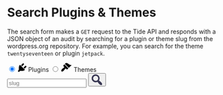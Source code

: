 # Search Plugins &amp; Themes

The search form makes a `GET` request to the Tide API and responds with a JSON object of an audit by searching for a plugin or theme slug from the wordpress.org repository. For example, you can search for the theme `twentyseventeen` or plugin `jetpack`.

<div class="api-check" data-api-check>
	<div class="api-check__form" data-api-check-form>
		<input type="radio" id="api-check__radio--plugins" name="api-check__radio" class="api-check__radio" value="plugin" checked>
		<label class="api-check__label" for="api-check__radio--plugins">
			<svg class="api-check__icon" width="20" height="20" xmlns="http://www.w3.org/2000/svg">
				<path d="M14 2.7L9.8 6.9 7.4 4.4 11.6.2c.4-.4 1.3-.2 2 .5.7.6.8 1.5.4 2zM3.6 5l1.2-1.5 11.7 11.7-1.6 1.1c-.9 1-3.4 1.5-5 1.5H5l-1.6 1.6a2 2 0 0 1-2.7 0 2 2 0 0 1 0-2.7L2.2 15v-5c0-1.5.5-4.2 1.4-5.1zm9.4 5l4.2-4c.5-.4 1.4-.3 2 .4.7.7 1 1.6.5 2l-4.3 4.3L13 10z"/>
			</svg>
			Plugins
		</label>
		<input type="radio" id="api-check__radio--themes" name="api-check__radio" value="theme" class="api-check__radio">
		<label class="api-check__label" for="api-check__radio--themes">
			<svg class="api-check__icon" width="25" height="21" xmlns="http://www.w3.org/2000/svg">
				<path d="M17.6 11.8L8.4 2.6l2-2c.6-.7 3-.6 4.5.4 1.6 1 1.9 1.7 3.8 2.8 1.5.8 3.2 1.6 5.8 1l-7 7zm-1 .9L7.5 3.5 5.1 5.8c-.5.5-.5 1.3 0 1.8L6.5 9c.5.5.5 1.4 0 1.9L3.6 13l-1.3 1c-1.7 2-3 4.4-1.8 5.7 1.3 1.3 3.7 0 5.5-1.8l1-1.3 2.3-2.9c.5-.5 1.3-.5 1.8 0l1.4 1.4c.5.5 1.3.5 1.8 0l2.4-2.3z" />
			</svg>
			Themes
		</label>
		<div class="api-check__textfield">
			<input type="text" class="api-check__searchfield" placeholder="slug" />
			<button class="api-check__button">
				<svg width="25" height="25" fill="none" xmlns="http://www.w3.org/2000/svg">
					<path d="M15.8 2.7c3.1 3.2 3.5 8 1.2 11.6l.6.5 1.4 1 1 .8a14.4 14.4 0 0 1 3 3c.5.6.8 1.2 1 1.7.3.6.4 1.2.4 1.7 0 .6-.3 1-.6 1.4a2 2 0 0 1-1.4.6c-.5 0-1.1 0-1.7-.3a11.9 11.9 0 0 1-4.7-4l-.8-1.1a33.1 33.1 0 0 0-1.7-2.2 9.3 9.3 0 1 1 2.3-14.7zm-2.4 10.7A5.9 5.9 0 1 0 5.1 5a5.9 5.9 0 0 0 8.3 8.4z" fill="#383753"/>
				</svg>
			</button>
		</div>
	</div>
</div>
